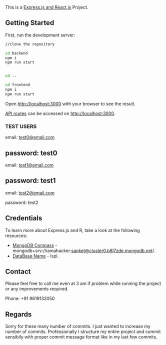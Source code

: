 This is a [Express.js and React.js](https://expressjs.com/) Project.

## Getting Started

First, run the development server:

```bash
//clone the repository

cd backend
npm i
npm run start


cd ..

cd frontend
npm i
npm run start
```

Open [http://localhost:3000](http://localhost:3000) with your browser to see the result.

[API routes](https://nextjs.org/docs/api-routes/introduction) can be accessed on [http://localhost:3000](http://localhost:3000).

### TEST USERS


email: test0@email.com

password: test0
-----------------------------------------------------------------------------------
email: test1@email.com

password: test1
-----------------------------------------------------------------------------------
email: test2@email.com

password: test2

## Credentials

To learn more about Express.js and R, take a look at the following resources:

- [MongoDB Compass]() - mongodb+srv://iamahacker:sanket@cluster0.b8l7zde.mongodb.net/.
- [DataBase Name]() - lspl.

## Contact

Please feel free to call me even at 3 am if problem while running the project or any improvements required.

Phone: +91 9619132050

## Regards

Sorry for these many number of commits. I just wanted to increase my number of commits. Professionally I structure my entire project and commit sensibily with proper commit message format like in my last few commits.